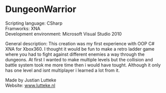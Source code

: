 DungeonWarrior
==========

Scripting language:       CSharp  <br/>
Framworks:                XNA  <br/>
Development environment:  Microsoft Visual Studio 2010  <br/>

General description:
This creation was my first experience with OOP C# XNA for Xbox360. I thought it would be fun to make a retro ladder 
game where you had to fight against different enemies a way through the dungeons. At first I wanted to make 
multiple levels but the collision and battle system took me more time then i would have tought. Although it only has
one level and isnt multiplayer i learned a lot from it.

Made by Justian Lutteke  <br/>
Website: www.lutteke.nl